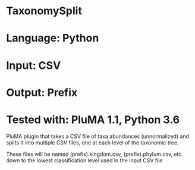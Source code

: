 # TaxonomySplit
# Language: Python
# Input: CSV
# Output: Prefix
# Tested with: PluMA 1.1, Python 3.6


PluMA plugin that takes a CSV file of taxa abundances (unnormalized)
and splits it into multiple CSV files, one at each level of the taxonomic tree.

These files will be named (prefix).kingdom.csv, (prefix).phylum.csv, etc.
down to the lowest classification level used in the input CSV file.
